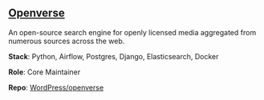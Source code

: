 ## [Openverse](https://openverse.org)

An open-source search engine for openly licensed media aggregated from numerous sources across the web.

**Stack**: Python, Airflow, Postgres, Django, Elasticsearch, Docker

**Role**: Core Maintainer

**Repo**: [WordPress/openverse](https://github.com/WordPress/openverse)

